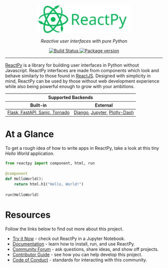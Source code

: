 <p align="center" id="reactpy">
    <a href="#">
        <img src="https://raw.githubusercontent.com/reactive-python/reactpy/main/branding/svg/reactpy-logo-landscape.svg" alt="ReactPy Logo" style="min-width: 300px; width: 50%" />
    </a>
</p>
<p align="center">
    <em>Reactive user interfaces with pure Python</em>
</p>
    <p align="center">
    <a href="https://github.com/reactive-python/reactpy/actions">
        <img src="https://github.com/reactive-python/reactpy/workflows/test/badge.svg" alt="Build Status">
    </a>
    <a href="https://pypi.org/project/reactpy/">
        <img src="https://badge.fury.io/py/reactpy.svg" alt="Package version">
    </a>
</p>

---

[ReactPy](https://reactpy.dev/) is a library for building user interfaces in Python without Javascript. ReactPy interfaces are made from components which look and behave similarly to those found in [ReactJS](https://reactjs.org/). Designed with simplicity in mind, ReactPy can be used by those without web development experience while also being powerful enough to grow with your ambitions.

<table align="center">
    <thead>
        <tr>
            <th colspan="2" style="text-align: center">Supported Backends</th>
        <tr>
            <th style="text-align: center">Built-in</th>
            <th style="text-align: center">External</th>
        </tr>
    </thead>
    <tbody>
        <tr>
        <td>
            <a href="https://reactpy.dev/docs/guides/getting-started/installing-reactpy.html#officially-supported-servers">
                Flask, FastAPI, Sanic, Tornado
            </a>
        </td>
        <td>
            <a href="https://github.com/reactive-python/reactpy-django">Django</a>,
            <a href="https://github.com/reactive-python/reactpy-jupyter">Jupyter</a>,
            <a href="https://github.com/reactive-python/reactpy-dash">Plotly-Dash</a>
        </td>
        </tr>
    </tbody>
</table>

# At a Glance

To get a rough idea of how to write apps in ReactPy, take a look at this tiny _Hello World_ application.

```python
from reactpy import component, html, run

@component
def HelloWorld():
    return html.h1("Hello, World!")

run(HelloWorld)
```

# Resources

Follow the links below to find out more about this project.

-   [Try it Now](https://mybinder.org/v2/gh/reactive-python/reactpy-jupyter/main?urlpath=lab/tree/notebooks/introduction.ipynb) - check out ReactPy in a Jupyter Notebook.
-   [Documentation](https://reactpy.dev/) - learn how to install, run, and use ReactPy.
-   [Community Forum](https://github.com/reactive-python/reactpy/discussions) - ask questions, share ideas, and show off projects.
-   [Contributor Guide](https://reactpy.dev/docs/developing-reactpy/contributor-guide.html) - see how you can help develop this project.
-   [Code of Conduct](https://github.com/reactive-python/reactpy/blob/main/CODE_OF_CONDUCT.md) - standards for interacting with this community.
